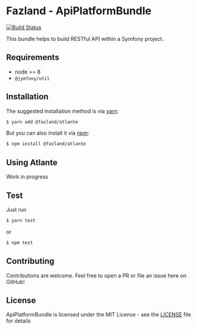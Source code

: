 Fazland - ApiPlatformBundle
===========================
[![Build Status](https://travis-ci.org/fazland/atlante.svg?branch=master)](https://travis-ci.org/fazland/atlante)

This bundle helps to build RESTful API within a Symfony project.

Requirements
------------
- node >= 8
- `@jymfony/util`

Installation
------------
The suggested installation method is via [yarn](https://yarnpkg.com/):

```sh
$ yarn add @fazland/atlante
```

But you can also install it via [npm](https://npmjs.com//):

```sh
$ npm install @fazland/atlante
```

Using Atlante
-------------
Work in progress

Test
----
Just run
```sh
$ yarn test
```

or

```sh
$ npm test
```

Contributing
------------
Contributions are welcome. Feel free to open a PR or file an issue here on GitHub!

License
-------
ApiPlatformBundle is licensed under the MIT License - see the [LICENSE](https://github.com/fazland/atlante/blob/master/LICENSE) file for details
